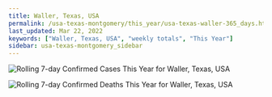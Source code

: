 ```yaml
---
title: Waller, Texas, USA
permalink: /usa-texas-montgomery/this_year/usa-texas-waller-365_days.html
last_updated: Mar 22, 2022
keywords: ["Waller, Texas, USA", "weekly totals", "This Year"]
sidebar: usa-texas-montgomery_sidebar
---
```


![Rolling 7-day Confirmed Cases This Year for Waller, Texas, USA](/covid_tracker/images/graphs/usa-texas-waller-rolling_7_days_confirmed-365_days_graph.png)

![Rolling 7-day Confirmed Deaths This Year for Waller, Texas, USA](/covid_tracker/images/graphs/usa-texas-waller-rolling_7_days_deaths-365_days_graph.png)
